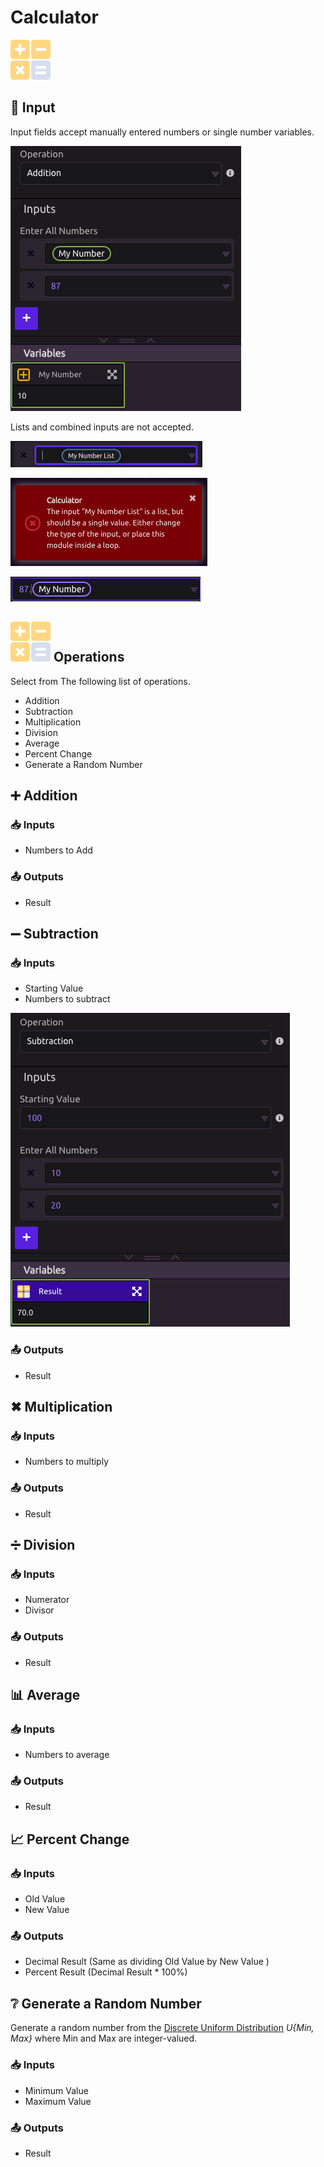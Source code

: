 # Calculator

![Do Math.](../../.gitbook/assets/calculator.png)

## 🔢 Input

Input fields accept manually entered numbers or single number variables.

![](../../.gitbook/assets/screen-shot-2019-07-16-at-1.14.34-pm.png)

Lists and combined inputs are not accepted.

![](../../.gitbook/assets/screen-shot-2019-07-16-at-1.17.59-pm.png)

![Dragging in a list variable throws this error.](../../.gitbook/assets/screen-shot-2019-07-16-at-1.11.37-pm.png)

![This entry will be cleared automatically](../../.gitbook/assets/screen-shot-2019-07-16-at-1.17.13-pm.png)

## ![](../../.gitbook/assets/calculator.png) Operations

Select from The following list of operations.

* Addition
* Subtraction
* Multiplication
* Division
* Average
* Percent Change
* Generate a Random Number

## ➕ Addition

### 📥 Inputs

* Numbers to Add

### 📤 Outputs

* Result

## ➖ Subtraction

### 📥 Inputs

* Starting Value
* Numbers to subtract

![](../../.gitbook/assets/screen-shot-2019-07-16-at-1.47.47-pm.png)

### 📤 Outputs

* Result

## ✖ Multiplication

### 📥 Inputs

* Numbers to multiply

### 📤 Outputs

* Result

## ➗ Division

### 📥 Inputs

* Numerator
* Divisor

### 📤 Outputs

* Result

## 📊 Average

### 📥 Inputs

* Numbers to average

### 📤 Outputs

* Result

## 📈 Percent Change

### 📥 Inputs

* Old Value
* New Value

### 📤 Outputs

* Decimal Result \(Same as dividing Old Value by New Value \)
* Percent Result \(Decimal Result \* 100%\)

## ❔ Generate a Random Number

Generate a random number from the [Discrete Uniform Distribution](https://en.wikipedia.org/wiki/Discrete_uniform_distribution) _U{Min, Max}_ where Min and Max are integer-valued.

### 📥 Inputs

* Minimum Value
* Maximum Value

### 📤 Outputs

* Result

